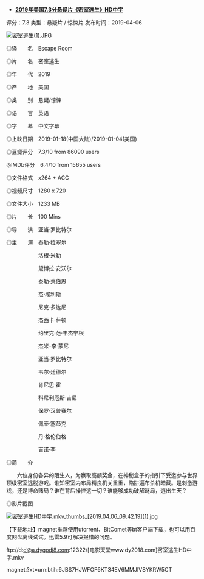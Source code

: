 - [**2019年美国7.3分悬疑片《密室逃生》HD中字**](https://www.dy2018.com/i/100691.html)

评分：7.3 类型：悬疑片 / 惊悚片 发布时间：2019-04-06
 
 <a href="https://www.dy2018.com/i/100691.html">
<img src="https://camo.githubusercontent.com/f6dfe7379502de4659319f0ce2ddbe55415bdc6a/68747470733a2f2f696d672e31387177656173642e636f6d2f642f66696c652f68746d6c2f676e64792f64797a7a2f323031392d30342d30362f61306636636463353165663631356631393131626439343630643835626131302e6a7067" alt="密室逃生(1).JPG" title="2019年美国7.3分悬疑片《密室逃生》HD中字迅雷下载_电影天堂"></a>
 
◎译　　名　Escape Room

◎片　　名　密室逃生

◎年　　代　2019

◎产　　地　美国

◎类　　别　悬疑/惊悚

◎语　　言　英语

◎字　　幕　中文字幕

◎上映日期　2019-01-18(中国大陆)/2019-01-04(美国)

◎豆瓣评分　7.3/10 from 86090 users

◎IMDb评分　6.4/10 from 15655 users

◎文件格式　x264 + ACC

◎视频尺寸　1280 x 720

◎文件大小　1233 MB

◎片　　长　100 Mins

◎导　　演　亚当·罗比特尔

◎主　　演　泰勒·拉塞尔

　　　　　　洛根·米勒

　　　　　　黛博拉·安沃尔

　　　　　　泰勒·莱伯恩

　　　　　　杰·埃利斯

　　　　　　尼克·多达尼

　　　　　　杰西卡·萨顿

　　　　　　约里克·范·韦杰宁根

　　　　　　杰米-李·蒙尼

　　　　　　亚当·罗比特尔

　　　　　　韦尔·廷德尔

　　　　　　肯尼思·霍

　　　　　　科尼利厄斯·吉尼

　　　　　　保罗·汉普赛尔

　　　　　　佩泰·塞彭克

　　　　　　丹·格伦伯格

　　　　　　吉诺·李

◎简　　介

　　六位身份各异的陌生人，为赢取高额奖金，在神秘盒子的指引下受邀参与世界顶级密室逃脱游戏。谁知密室内布局精良机关重重，陷阱遍布杀机暗藏。是刺激游戏，还是博命赌局？谁在背后操控这一切？谁能够成功破解谜局，逃出生天？

◎影片截图

<a href="https://www.dy2018.com/i/100691.html">
<img src="https://camo.githubusercontent.com/847d82965c3fe451beea454e0d495292982b68aa/68747470733a2f2f696d672e31387177656173642e636f6d2f642f66696c652f68746d6c2f676e64792f64797a7a2f323031392d30342d30362f38383063383236336130633139396337613766623163663035393634366238372e6a7067" alt="密室逃生HD中字.mkv_thumbs_[2019.04.06_09.42.19](1).jpg" title="2019年美国7.3分悬疑片《密室逃生》HD中字迅雷下载_电影天堂"></a>



【下载地址】magnet推荐使用utorrent、BitComet等bt客户端下载，也可以用百度网盘离线试试。迅雷5.9可解决报错的问题。
 

ftp://d:d@a.dygodj8.com:12322/[电影天堂www.dy2018.com]密室逃生HD中字.mkv  
 

magnet:?xt=urn:btih:6JBS7HJWFOF6KT34EV6MMJIVSYKRW5CT
